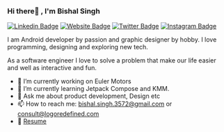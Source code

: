 ### Hi there👋 , I'm Bishal Singh

<!-- <img height="180em" src="https://github-readme-stats.vercel.app/api?username=Magneto3572&show_icons=true&hide_border=true&&count_private=true&include_all_commits=true" /> -->


[![Linkedin Badge](https://img.shields.io/badge/-LinkedIn-0e76a8?style=flat-square&logo=Linkedin&logoColor=white)](https://www.linkedin.com/in/bishal-singh-779a7475/)
[![Website Badge](https://img.shields.io/badge/Website-3b5998?style=flat-square&logo=google-chrome&logoColor=white)](https://logoredefined.com)
[![Twitter Badge](https://img.shields.io/badge/-Twitter-00acee?style=flat-square&logo=Twitter&logoColor=white)](https://twitter.com/Singh3572)
[![Instagram Badge](https://img.shields.io/badge/-Instagram-e4405f?style=flat-square&logo=Instagram&logoColor=white)](https://www.instagram.com/logo.redefined/)

I am Android developer by passion and graphic designer by hobby. I love programming, designing and exploring new tech.

As a software engineer I love to solve a problem that make our life easier and well as interactive and fun. 

- 🔭 I’m currently working on Euler Motors
- 🌱 I’m currently learning Jetpack Compose and KMM.
- 💬 Ask me about product development, Design etc
- 📫 How to reach me: bishal.singh.3572@gmail.com or consult@logoredefined.com
- 📝 [Resume](https://drive.google.com/file/d/13tb2DCbZbSzUHkvgVmWnII54PznBDlM0/view?usp=sharing)

